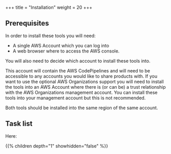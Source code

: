 +++
title = "Installation"
weight = 20
+++


## Prerequisites
In order to install these tools you will need:

- A single AWS Account which you can log into
- A web browser where to access the AWS console.

You will also need to decide which account to install these tools into.  

This account will contain the AWS CodePipelines and will need to be accessible to any accounts you would like to share 
products with. If you want to use the optional AWS Organizations support you will need to install the tools into an 
AWS Account where there is (or can be) a trust relationship with the AWS Organizations management account.  You can install these 
tools into your management account but this is not recommended. 

Both tools should be installed into the same region of the same account.

## Task list

Here:

{{% children depth="1" showhidden="false" %}}